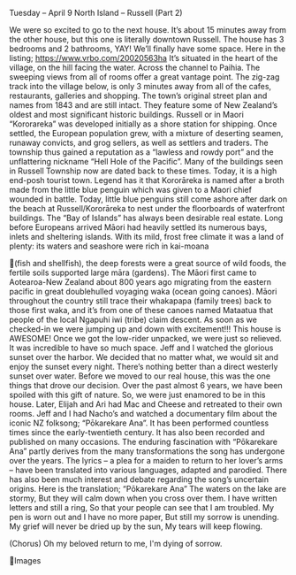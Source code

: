 Tuesday – April 9
North Island – Russell
(Part 2)

We were so excited to go to the next house. It’s about 15 minutes away from
the other house, but this one is literally downtown Russell. The house has 3
bedrooms and 2 bathrooms, YAY! We’ll finally have some space. Here in the
listing; https://www.vrbo.com/20020563ha
It’s situated in the heart of the village, on the hill facing the water. Across the
channel to Paihia. The sweeping views from all of rooms offer a great vantage
point. The zig-zag track into the village below, is only 3 minutes away from all of
the cafes, restaurants, galleries and shopping.
The town’s original street plan and names from 1843 and are still intact. They
feature some of New Zealand’s oldest and most significant historic buildings.
Russell or in Maori “Kororareka” was developed initially as a shore station for
shipping. Once settled, the European population grew, with a mixture of
deserting seamen, runaway convicts, and grog sellers, as well as settlers and
traders. The township thus gained a reputation as a “lawless and rowdy port”
and the unflattering nickname “Hell Hole of the Pacific”. Many of the buildings
seen in Russell Township now are dated back to these times. Today, it is a high
end-posh tourist town.
Legend has it that Kororāreka is named after a broth made from the little blue
penguin which was given to a Maori chief wounded in battle. Today, little blue
penguins still come ashore after dark on the beach at Russell/Kororāreka to nest
under the floorboards of waterfront buildings. The “Bay of Islands” has always
been desirable real estate. Long before Europeans arrived Māori had heavily
settled its numerous bays, inlets and sheltering islands. With its mild, frost free
climate it was a land of plenty: its waters and seashore were rich in kai-moana

(fish and shellfish), the deep forests were a great source of wild foods, the fertile
soils supported large māra (gardens). The Māori first came to Aotearoa-New
Zealand about 800 years ago migrating from the eastern pacific in great doublehulled voyaging waka (ocean going canoes). Māori throughout the country still
trace their whakapapa (family trees) back to those first waka, and it’s from one
of these canoes named Mataatua that people of the local Ngapuhi iwi (tribe)
claim descent.
As soon as we checked-in we were jumping up and down with excitement!!! This
house is AWESOME! Once we got the low-rider unpacked, we were just so
relieved. It was incredible to have so much space.
Jeff and I watched the glorious sunset over the harbor. We decided that no
matter what, we would sit and enjoy the sunset every night. There’s nothing
better than a direct westerly sunset over water. Before we moved to our real
house, this was the one things that drove our decision. Over the past almost 6
years, we have been spoiled with this gift of nature. So, we were just enamored
to be in this house.
Later, Elijah and Ari had Mac and Cheese and retreated to their own rooms. Jeff
and I had Nacho’s and watched a documentary film about the iconic NZ
folksong; “Pōkarekare Ana”. It has been performed countless times since the
early-twentieth century. It has also been recorded and published on many
occasions. The enduring fascination with “Pōkarekare Ana” partly derives from
the many transformations the song has undergone over the years. The lyrics – a
plea for a maiden to return to her lover’s arms – have been translated into various
languages, adapted and parodied. There has also been much interest and
debate regarding the song’s uncertain origins. Here is the translation;
“Pōkarekare Ana”
The waters on the lake are stormy,
But they will calm down when you cross over them.
I have written letters and still a ring,
So that your people can see that I am troubled.
My pen is worn out and I have no more paper,
But still my sorrow is unending.
My grief will never be dried up by the sun,
My tears will keep flowing.

(Chorus)
Oh my beloved return to me,
I'm dying of sorrow.

Images

